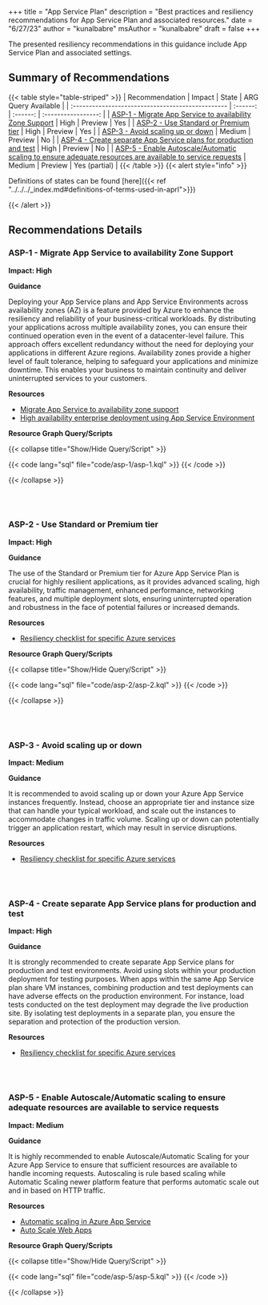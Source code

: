 +++
title = "App Service Plan"
description = "Best practices and resiliency recommendations for App Service Plan and associated resources."
date = "6/27/23"
author = "kunalbabre"
msAuthor = "kunalbabre"
draft = false
+++

The presented resiliency recommendations in this guidance include App Service Plan and associated settings.

## Summary of Recommendations

{{< table style="table-striped" >}}
| Recommendation                                    |  Impact  |  State   | ARG Query Available |
| :------------------------------------------------ | :------: | :------: | :-----------------: |
| [ASP-1 - Migrate App Service to availability Zone Support](#asp-1---migrate-app-service-to-availability-zone-support) | High | Preview  |         Yes         |
| [ASP-2 - Use Standard or Premium tier](#asp-2---use-standard-or-premium-tier) | High | Preview |         Yes          |
| [ASP-3 - Avoid scaling up or down](#asp-3---avoid-scaling-up-or-down) | Medium | Preview |         No          |
| [ASP-4 - Create separate App Service plans for production and test](#asp-4---create-separate-app-service-plans-for-production-and-test) | High | Preview |         No          |
| [ASP-5 - Enable Autoscale/Automatic scaling to ensure adequate resources are available to service requests](#asp-5---enable-autoscaleautomatic-scaling-to-ensure-adequate-resources-are-available-to-service-requests) | Medium | Preview |         Yes (partial)          |
{{< /table >}}
{{< alert style="info" >}}

Definitions of states can be found [here]({{< ref "../../../_index.md#definitions-of-terms-used-in-aprl">}})

{{< /alert >}}

## Recommendations Details

### ASP-1 - Migrate App Service to availability Zone Support

**Impact: High**

**Guidance**

Deploying your App Service plans and App Service Environments across availability zones (AZ) is a feature provided by Azure to enhance the resiliency and reliability of your business-critical workloads. By distributing your applications across multiple availability zones, you can ensure their continued operation even in the event of a datacenter-level failure. This approach offers excellent redundancy without the need for deploying your applications in different Azure regions. Availability zones provide a higher level of fault tolerance, helping to safeguard your applications and minimize downtime. This enables your business to maintain continuity and deliver uninterrupted services to your customers.


**Resources**

- [Migrate App Service to availability zone support](https://learn.microsoft.com/en-us/azure/reliability/migrate-app-service)
- [High availability enterprise deployment using App Service Environment](https://learn.microsoft.com/en-us/azure/architecture/reference-architectures/enterprise-integration/ase-high-availability-deployment)

**Resource Graph Query/Scripts**

{{< collapse title="Show/Hide Query/Script" >}}

{{< code lang="sql" file="code/asp-1/asp-1.kql" >}} {{< /code >}}

{{< /collapse >}}

<br><br>

### ASP-2 - Use Standard or Premium tier

**Impact: High**

**Guidance**

The use of the Standard or Premium tier for Azure App Service Plan is crucial for highly resilient applications, as it provides advanced scaling, high availability, traffic management, enhanced performance, networking features, and multiple deployment slots, ensuring uninterrupted operation and robustness in the face of potential failures or increased demands.

**Resources**

- [Resiliency checklist for specific Azure services](https://learn.microsoft.com/en-us/azure/architecture/checklist/resiliency-per-service#app-service)

**Resource Graph Query/Scripts**

{{< collapse title="Show/Hide Query/Script" >}}

{{< code lang="sql" file="code/asp-2/asp-2.kql" >}} {{< /code >}}

{{< /collapse >}}

<br><br>

### ASP-3 - Avoid scaling up or down

**Impact: Medium**

**Guidance**

It is recommended to avoid scaling up or down your Azure App Service instances frequently. Instead, choose an appropriate tier and instance size that can handle your typical workload, and scale out the instances to accommodate changes in traffic volume. Scaling up or down can potentially trigger an application restart, which may result in service disruptions.

**Resources**

- [Resiliency checklist for specific Azure services](https://learn.microsoft.com/en-us/azure/architecture/checklist/resiliency-per-service#app-service)


<br><br>

### ASP-4 - Create separate App Service plans for production and test


**Impact: High**

**Guidance**

It is strongly recommended to create separate App Service plans for production and test environments. Avoid using slots within your production deployment for testing purposes. When apps within the same App Service plan share VM instances, combining production and test deployments can have adverse effects on the production environment. For instance, load tests conducted on the test deployment may degrade the live production site. By isolating test deployments in a separate plan, you ensure the separation and protection of the production version.

**Resources**

- [Resiliency checklist for specific Azure services](https://learn.microsoft.com/en-us/azure/architecture/checklist/resiliency-per-service#app-service)


<br><br>

### ASP-5 - Enable Autoscale/Automatic scaling to ensure adequate resources are available to service requests

**Impact: Medium**

**Guidance**

It is highly recommended to enable Autoscale/Automatic Scaling for your Azure App Service to ensure that sufficient resources are available to handle incoming requests. Autoscaling is rule based scaling while Automatic Scaling newer platform feature that performs automatic scale out and in based on HTTP traffic.


**Resources**

- [Automatic scaling in Azure App Service](https://learn.microsoft.com/en-us/azure/app-service/manage-automatic-scaling?tabs=azure-portal)
- [Auto Scale Web Apps](https://learn.microsoft.com/en-us/azure/azure-monitor/autoscale/autoscale-get-started)

**Resource Graph Query/Scripts**

{{< collapse title="Show/Hide Query/Script" >}}

{{< code lang="sql" file="code/asp-5/asp-5.kql" >}} {{< /code >}}

{{< /collapse >}}

<br><br>

